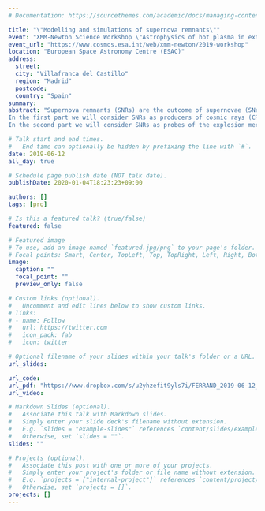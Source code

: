 ```yaml
---
# Documentation: https://sourcethemes.com/academic/docs/managing-content/

title: "\"Modelling and simulations of supernova remnants\""
event: "XMM-Newton Science Workshop \"Astrophysics of hot plasma in extended X-ray sources\""
event_url: "https://www.cosmos.esa.int/web/xmm-newton/2019-workshop"
location: "European Space Astronomy Centre (ESAC)"
address:
  street:
  city: "Villafranca del Castillo"
  region: "Madrid"
  postcode:
  country: "Spain"
summary:
abstract: "Supernova remnants (SNRs) are the outcome of supernovae (SNe, either core-collapse or thermonuclear). The remnant results from the interaction between the stellar ejecta and the ambient medium around the progenitor star. Young SNRs are characterized by strong shocks that heat and ionize the gas, generate (magneto-)hydrodynamic turbulence, and accelerate particles to relativistic energies. They radiate at all wavelengths, especially in the X-ray domain, where spectro-imaging observations can provide a wealth of information. In this talk I will present recent progress in the modelling of SNRs, particularly by the means of numerical simulations, and with a focus on three-dimensional aspects. <br>
In the first part we will consider SNRs as producers of cosmic rays (CRs). If SNRs are accelerators efficient enough to power the Galactic component of CRs, this must have a visible impact on their dynamics, and therefore on the thermal emission from the plasma, as well as on their non-thermal emission. <br>
In the second part we will consider SNRs as probes of the explosion mechanism. The time has come to connect simulations of SNe and simulations of SNRs, opening the possibility to study the explosion mechanism via the dynamics and morphology of SNRs."

# Talk start and end times.
#   End time can optionally be hidden by prefixing the line with `#`.
date: 2019-06-12
all_day: true

# Schedule page publish date (NOT talk date).
publishDate: 2020-01-04T18:23:23+09:00

authors: []
tags: [pro]

# Is this a featured talk? (true/false)
featured: false

# Featured image
# To use, add an image named `featured.jpg/png` to your page's folder.
# Focal points: Smart, Center, TopLeft, Top, TopRight, Left, Right, BottomLeft, Bottom, BottomRight.
image:
  caption: ""
  focal_point: ""
  preview_only: false

# Custom links (optional).
#   Uncomment and edit lines below to show custom links.
# links:
# - name: Follow
#   url: https://twitter.com
#   icon_pack: fab
#   icon: twitter

# Optional filename of your slides within your talk's folder or a URL.
url_slides:

url_code:
url_pdf: "https://www.dropbox.com/s/u2yhzefit9yls7i/FERRAND_2019-06-12_XMM-workshop-SNRs.pdf?dl=0"
url_video:

# Markdown Slides (optional).
#   Associate this talk with Markdown slides.
#   Simply enter your slide deck's filename without extension.
#   E.g. `slides = "example-slides"` references `content/slides/example-slides.md`.
#   Otherwise, set `slides = ""`.
slides: ""

# Projects (optional).
#   Associate this post with one or more of your projects.
#   Simply enter your project's folder or file name without extension.
#   E.g. `projects = ["internal-project"]` references `content/project/deep-learning/index.md`.
#   Otherwise, set `projects = []`.
projects: []
---
```

